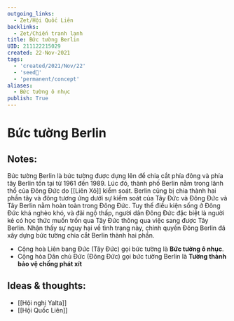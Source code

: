 ```yaml
---
outgoing_links:
  - Zet/Hội Quốc Liên
backlinks:
  - Zet/Chiến tranh lạnh
title: Bức tường Berlin
UID: 211122215029
created: 22-Nov-2021
tags:
  - 'created/2021/Nov/22'
  - 'seed🥜'
  - 'permanent/concept'
aliases:
  - Bức tường ô nhục
publish: True
---
```

# Bức tường Berlin

## Notes:
Bức tường Berlin là bức tường được dựng lên để chia cắt phía đông và phía tây Berlin tồn tại từ 1961 đến 1989. Lúc đó, thành phố Berlin nằm trong lãnh thổ của Đông Đức do [[Liên Xô]] kiểm soát. Berlin cũng bị chia thành hai phần tây và đông tương ứng dưới sự kiểm soát của Tây Đức và Đông Đức và Tây Berlin nằm hoàn toàn trong Đông Đức. Tuy thế điều kiện sống ở Đông Đức khá nghèo khó, và đãi ngộ thấp, người dân Đông Đức đặc biệt là người kẻ có học thức muốn trốn qua Tây Đức thông qua việc sang được Tây Berlin. Nhận thấy sự nguy hại về tình trạng này, chính quyền Đông Berlin đã xây dựng bức tường chia cắt Berlin thành hai phần.

- Cộng hoà Liên bang Đức (Tây Đức) gọi bức tường là **Bức tường ô nhục**.
- Cộng hòa Dân chủ Đức (Đông Đức) gọi bức tường Berlin là **Tường thành bảo vệ chống phát xít**

## Ideas & thoughts:
- [[Hội nghị Yalta]]
- [[Hội Quốc Liên]]

